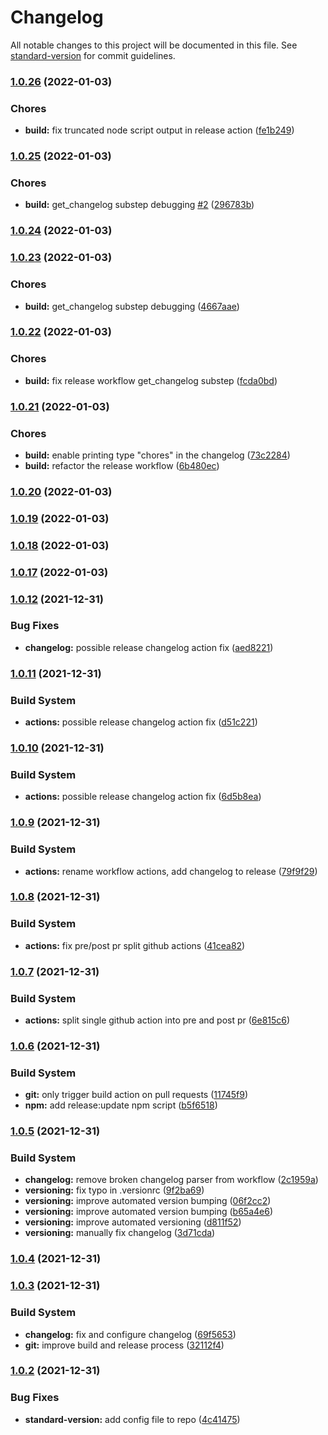 # Changelog

All notable changes to this project will be documented in this file. See [standard-version](https://github.com/conventional-changelog/standard-version) for commit guidelines.

### [1.0.26](https://github.com/JulianVallee/animated-greetings/compare/v1.0.25...v1.0.26) (2022-01-03)


### Chores

* **build:** fix truncated node script output in release action ([fe1b249](https://github.com/JulianVallee/animated-greetings/commits/fe1b24968fa149ca1894b8fe41e144bcd022ab77))

### [1.0.25](https://github.com/JulianVallee/animated-greetings/compare/v1.0.24...v1.0.25) (2022-01-03)


### Chores

* **build:** get_changelog substep debugging [#2](https://github.com/JulianVallee/animated-greetings/issues/2) ([296783b](https://github.com/JulianVallee/animated-greetings/commits/296783bc00b99949550f8c19a13a98da45771ce2))

### [1.0.24](https://github.com/JulianVallee/animated-greetings/compare/v1.0.23...v1.0.24) (2022-01-03)

### [1.0.23](https://github.com/JulianVallee/animated-greetings/compare/v1.0.22...v1.0.23) (2022-01-03)


### Chores

* **build:** get_changelog substep debugging ([4667aae](https://github.com/JulianVallee/animated-greetings/commits/4667aae3d4bf61b67d9a4c7dbf1e7543fc995f17))

### [1.0.22](https://github.com/JulianVallee/animated-greetings/compare/v1.0.21...v1.0.22) (2022-01-03)


### Chores

* **build:** fix release workflow get_changelog substep ([fcda0bd](https://github.com/JulianVallee/animated-greetings/commits/fcda0bd58045d44d5c1a1e15054115402565331a))

### [1.0.21](https://github.com/JulianVallee/animated-greetings/compare/v1.0.20...v1.0.21) (2022-01-03)


### Chores

* **build:** enable printing type "chores" in the changelog ([73c2284](https://github.com/JulianVallee/animated-greetings/commits/73c22849c1787cd9a49232b6fa8b04a8a610b2d1))
* **build:** refactor the release workflow ([6b480ec](https://github.com/JulianVallee/animated-greetings/commits/6b480ecf395c900a0d6933bda0a1dd4d47aeb413))

### [1.0.20](https://github.com/JulianVallee/animated-greetings/compare/v1.0.19...v1.0.20) (2022-01-03)

### [1.0.19](https://github.com/JulianVallee/animated-greetings/compare/v1.0.18...v1.0.19) (2022-01-03)

### [1.0.18](https://github.com/JulianVallee/animated-greetings/compare/v1.0.17...v1.0.18) (2022-01-03)

### [1.0.17](https://github.com/JulianVallee/animated-greetings/compare/v1.0.16...v1.0.17) (2022-01-03)

### [1.0.12](https://github.com/JulianVallee/animated-greetings/compare/v1.0.11...v1.0.12) (2021-12-31)


### Bug Fixes

* **changelog:** possible release changelog action fix ([aed8221](https://github.com/JulianVallee/animated-greetings/commits/aed822149a1ea778299c946370f3db71cfe30cd9))

### [1.0.11](https://github.com/JulianVallee/animated-greetings/compare/v1.0.10...v1.0.11) (2021-12-31)


### Build System

* **actions:** possible release changelog action fix ([d51c221](https://github.com/JulianVallee/animated-greetings/commits/d51c221659e8302b7f0248fa8c872b2fa7eb641d))

### [1.0.10](https://github.com/JulianVallee/animated-greetings/compare/v1.0.9...v1.0.10) (2021-12-31)


### Build System

* **actions:** possible release changelog action fix ([6d5b8ea](https://github.com/JulianVallee/animated-greetings/commits/6d5b8ea2ce1df2d010f2421028daaca7feaac10d))

### [1.0.9](https://github.com/JulianVallee/animated-greetings/compare/v1.0.8...v1.0.9) (2021-12-31)


### Build System

* **actions:** rename workflow actions, add changelog to release ([79f9f29](https://github.com/JulianVallee/animated-greetings/commits/79f9f2983f244d7b158b0074762e81baffd6296d))

### [1.0.8](https://github.com/JulianVallee/animated-greetings/compare/v1.0.7...v1.0.8) (2021-12-31)


### Build System

* **actions:** fix pre/post pr split github actions ([41cea82](https://github.com/JulianVallee/animated-greetings/commits/41cea82963f8deb373513e217287da2edcf14370))

### [1.0.7](https://github.com/JulianVallee/animated-greetings/compare/v1.0.6...v1.0.7) (2021-12-31)


### Build System

* **actions:** split single github action into pre and post pr ([6e815c6](https://github.com/JulianVallee/animated-greetings/commits/6e815c66f4080f9da4f30287cd26b2b0762e1144))

### [1.0.6](https://github.com/JulianVallee/animated-greetings/compare/v1.0.5...v1.0.6) (2021-12-31)


### Build System

* **git:** only trigger build action on pull requests ([11745f9](https://github.com/JulianVallee/animated-greetings/commits/11745f94040dde228487819adb1e232fbc2c4bda))
* **npm:** add release:update npm script ([b5f6518](https://github.com/JulianVallee/animated-greetings/commits/b5f651848110c96a269d8dfb04d500ed7ce69506))

### [1.0.5](https://github.com/JulianVallee/animated-greetings/compare/v1.0.4...v1.0.5) (2021-12-31)


### Build System

* **changelog:** remove broken changelog parser from workflow ([2c1959a](https://github.com/JulianVallee/animated-greetings/commits/2c1959adcb499dffa6b42e19caf1b07781981867))
* **versioning:** fix typo in .versionrc ([9f2ba69](https://github.com/JulianVallee/animated-greetings/commits/9f2ba69b188f9201dc9b3ff406175d37ec3d98bc))
* **versioning:** improve automated version bumping ([06f2cc2](https://github.com/JulianVallee/animated-greetings/commits/06f2cc25f462b029eebceb09cffdbb18aa72fb39))
* **versioning:** improve automated version bumping ([b65a4e6](https://github.com/JulianVallee/animated-greetings/commits/b65a4e62aba5898b2a87d933c7b5c86d3cc54430))
* **versioning:** improve automated versioning ([d811f52](https://github.com/JulianVallee/animated-greetings/commits/d811f52fc1da64843b4c7b7691ae04df33caae27))
* **versioning:** manually fix changelog ([3d71cda](https://github.com/JulianVallee/animated-greetings/commits/3d71cdaf7d79f358e4149e953bce740ae87d44f3))

### [1.0.4](https://github.com/JulianVallee/animated-greetings/compare/v1.0.3...v1.0.4) (2021-12-31)


### [1.0.3](https://github.com/JulianVallee/animated-greetings/compare/v1.0.2...v1.0.3) (2021-12-31)


### Build System

* **changelog:** fix and configure changelog ([69f5653](https://github.com/JulianVallee/animated-greetings/commits/69f5653ccfdc22e5218ee1f6280b8d20ac82e762))
* **git:** improve build and release process ([32112f4](https://github.com/JulianVallee/animated-greetings/commits/32112f4bee14c5feaaa3de95da551d0960f7779e))

### [1.0.2](https://github.com/JulianVallee/animated-greetings/compare/v1.0.1...v1.0.2) (2021-12-31)


### Bug Fixes

* **standard-version:** add config file to repo ([4c41475](https://github.com/JulianVallee/animated-greetings/commits/4c414751cfe18266c74574cff450f02782af93a9))